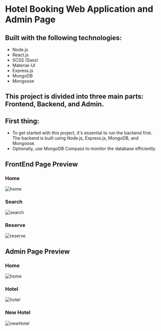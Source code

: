 # Hotel Booking Web Application and Admin Page

## Built with the following technologies:

- Node.js
- React.js
- SCSS (Sass)
- Material-UI
- Express.js
- MongoDB
- Mongoose

## This project is divided into three main parts: Frontend, Backend, and Admin.

## First thing:

- To get started with this project, it's essential to run the backend first. The backend is built using Node.js, Express.js, MongoDB, and Mongoose.
- Optionally, use MongoDB Compass to monitor the database efficiently.

## FrontEnd Page Preview

### Home

![home](https://github.com/tennitien/web-nodejs-react-mongoose-demo/assets/136183299/de41a677-c856-4284-bbc0-af36380a83ac)

### Search

![search](https://github.com/tennitien/web-nodejs-react-mongoose-demo/assets/136183299/9817a5cf-6958-41b2-ae1e-f1e156d643e9)

### Reserve

![reserve](https://github.com/tennitien/web-nodejs-react-mongoose-demo/assets/136183299/edd9e200-a109-41de-b74c-bae9cfa10c89)

## Admin Page Preview

### Home

![home](https://github.com/tennitien/web-nodejs-react-mongoose-demo/assets/136183299/d79cce98-254c-4ab6-819a-64f7e1a39853)

### Hotel

![hotel](https://github.com/tennitien/web-nodejs-react-mongoose-demo/assets/136183299/cd40c798-2925-41d5-b651-691639135356)

### New Hotel

![newHotel](https://github.com/tennitien/web-nodejs-react-mongoose-demo/assets/136183299/b4bb26f1-5940-46fc-8c4a-a1cb97250ad8)
